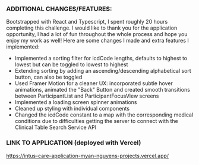 ### ADDITIONAL CHANGES/FEATURES:
Bootstrapped with React and Typescript, I spent roughly 20 hours completing this challenge. I would like to thank you for the application opportunity, I had a lot of fun throughout the whole process and hope you enjoy my work as well! Here are some changes I made and extra features I implemented:

- Implemented a sorting filter for icdCode lengths, defaults to highest to lowest but can be toggled to lowest to highest
- Extending sorting by adding an ascending/descending alphabetical sort button, can also be toggled
- Used Framer Motion for a cleaner UX: incorporated subtle hover animations, animated the "Back" Button and created smooth transitions between ParticipantList and ParticipantFocusView screens
- Implemented a loading screen spinner animations
- Cleaned up styling with individual components
- Changed the icdCode constant to a map with the corresponding medical conditions due to difficulties getting the server to connect with the Clinical Table Search Service API

### LINK TO APPLICATION (deployed with Vercel)
https://intus-care-application-myan-nguyens-projects.vercel.app/
